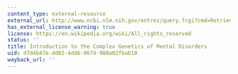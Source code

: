 ```yaml
---
content_type: external-resource
external_url: http://www.ncbi.nlm.nih.gov/entrez/query.fcgi?cmd=Retrieve&db=PubMed&dopt=Citation&list_uids=10088041
has_external_license_warning: true
license: https://en.wikipedia.org/wiki/All_rights_reserved
status: ''
title: Introduction to the Complex Genetics of Mental Disorders
uid: d7d4b47e-dd02-4dd6-9674-988a02fbab10
wayback_url: ''
---
```

